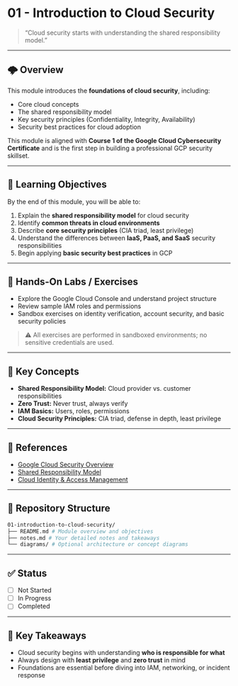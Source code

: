 # 01 - Introduction to Cloud Security

> “Cloud security starts with understanding the shared responsibility model.”

---

## 🌩️ Overview

This module introduces the **foundations of cloud security**, including:

- Core cloud concepts
- The shared responsibility model
- Key security principles (Confidentiality, Integrity, Availability)
- Security best practices for cloud adoption

This module is aligned with **Course 1 of the Google Cloud Cybersecurity Certificate** and is the first step in building a professional GCP security skillset.

---

## 🧩 Learning Objectives

By the end of this module, you will be able to:

1. Explain the **shared responsibility model** for cloud security
2. Identify **common threats in cloud environments**
3. Describe **core security principles** (CIA triad, least privilege)
4. Understand the differences between **IaaS, PaaS, and SaaS** security responsibilities
5. Begin applying **basic security best practices** in GCP

---

## 🔧 Hands-On Labs / Exercises

- Explore the Google Cloud Console and understand project structure
- Review sample IAM roles and permissions
- Sandbox exercises on identity verification, account security, and basic security policies

> ⚠️ All exercises are performed in sandboxed environments; no sensitive credentials are used.

---

## 📘 Key Concepts

- **Shared Responsibility Model:** Cloud provider vs. customer responsibilities  
- **Zero Trust:** Never trust, always verify  
- **IAM Basics:** Users, roles, permissions  
- **Cloud Security Principles:** CIA triad, defense in depth, least privilege

---

## 🧪 References

- [Google Cloud Security Overview](https://cloud.google.com/security)  
- [Shared Responsibility Model](https://cloud.google.com/security/shared-responsibility)  
- [Cloud Identity & Access Management](https://cloud.google.com/iam/docs)  

---

## 📂 Repository Structure
```bash
01-introduction-to-cloud-security/
├── README.md # Module overview and objectives
├── notes.md # Your detailed notes and takeaways
└── diagrams/ # Optional architecture or concept diagrams
```

---

## ✅ Status

- [ ] Not Started  
- [ ] In Progress  
- [ ] Completed  

---

## 🌟 Key Takeaways

- Cloud security begins with understanding **who is responsible for what**
- Always design with **least privilege** and **zero trust** in mind
- Foundations are essential before diving into IAM, networking, or incident response
